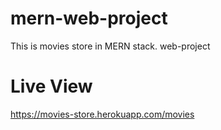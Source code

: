 # mern-web-project
This is movies store in MERN stack.
web-project

# Live View
https://movies-store.herokuapp.com/movies
